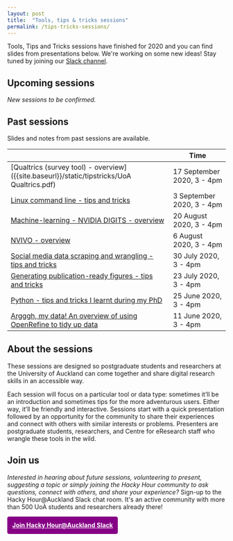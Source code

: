 ```yaml
---
layout: post
title:  "Tools, tips & tricks sessions"
permalink: /tips-tricks-sessions/
---
```


Tools, Tips and Tricks sessions have finished for 2020 and you can find slides from presentations below. We're working on some new ideas! Stay tuned by joining our [Slack channel](https://join.slack.com/t/uoacer/shared_invite/zt-enicnt85-LeufP7kQxPL0r1L2r3MxvQ).


## Upcoming sessions
_New sessions to be confirmed._
## Past sessions
Slides and notes from past sessions are available.

|                                                                  | Time                 |
|------------------------------------------------------------------|----------------------|
| [Qualtrics (survey tool) - overview]({{site.baseurl}}/static/tipstricks/UoA Qualtrics.pdf)   | 17 September 2020, 3 - 4pm |
| [Linux command line - tips and tricks]({{site.baseurl}}/static/tipstricks/Linux_command_line_introduction.pdf)    | 3 September 2020, 3 - 4pm |
| [Machine-learning - NVIDIA DIGITS - overview]({{site.baseurl}}/static/tipstricks/HackyHour%20ML.pdf)                      | 20 August 2020, 3 - 4pm|
| [NVIVO - overview]({{site.baseurl}}/static/tipstricks/20200806%20Nvivo2.pdf)| 6 August 2020, 3 - 4pm|
| [Social media data scraping and wrangling - tips and tricks]({{site.baseurl}}/static/tipstricks/Social%20media%20data%20-%20tips%20and%20tricks.pdf)      | 30 July 2020, 3 - 4pm |
| [Generating publication-ready figures - tips and tricks]({{site.baseurl}}/static/tipstricks/HackyHour%20-%20Publication%20Ready%20Figures.pdf)           | 23 July 2020, 3 - 4pm|
|[Python - tips and tricks I learnt during my PhD]({{site.baseurl}}/static/tipstricks/HackyHour%20-%20Python%20Tips%20&%20Tricks.pdf)                | 25 June 2020, 3 - 4pm|
|[Argggh, my data! An overview of using OpenRefine to tidy up data]({{site.baseurl}}/static/tipstricks/2020-06-11-OpenRefine-intro-YW.pptx.pdf)| 11 June 2020, 3 - 4pm|

## About the sessions

These sessions are designed so postgraduate students and researchers at the University of Auckland can come together and share digital research skills in an accessible way.

Each session will focus on a particular tool or data type: sometimes it’ll be an introduction and sometimes tips for the more adventurous users. Either way, it’ll be friendly and interactive. Sessions start with a quick presentation followed by an opportunity for the community to share their experiences and connect with others with similar interests or problems. Presenters are postgraduate students, researchers, and Centre for eResearch staff who wrangle these tools in the wild. 

## Join us

_Interested in hearing about future sessions, volunteering to present, suggesting a topic or simply joining the Hacky Hour community to ask questions, connect with others, and share your experience?_ Sign-up to the Hacky Hour@Auckland Slack chat room. It's an active community with more than 500 UoA students and researchers already there!

<a href="https://join.slack.com/t/uoacer/shared_invite/zt-enicnt85-LeufP7kQxPL0r1L2r3MxvQ" style="border: 1px solid purple;padding: 0.75em;display: inline-block;background-color: #860086;color: white;font-weight: bolder;border-radius: 4px;">Join Hacky Hour@Auckland Slack</a>
